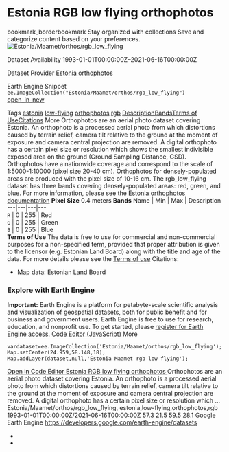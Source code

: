  
#  Estonia RGB low flying orthophotos 
bookmark_borderbookmark Stay organized with collections  Save and categorize content based on your preferences.
![Estonia/Maamet/orthos/rgb_low_flying](https://developers.google.com/earth-engine/datasets/images/Estonia/Estonia_Maamet_orthos_rgb_low_flying_sample.png) 

Dataset Availability
    1993-01-01T00:00:00Z–2021-06-16T00:00:00Z 

Dataset Provider
     [ Estonia orthophotos ](https://geoportaal.maaamet.ee/eng/Spatial-Data/Orthophotos-p309.html) 

Earth Engine Snippet
     `    ee.ImageCollection("Estonia/Maamet/orthos/rgb_low_flying")   ` [ open_in_new ](https://code.earthengine.google.com/?scriptPath=Examples:Datasets/Estonia/Estonia_Maamet_orthos_rgb_low_flying) 

Tags
     [estonia](https://developers.google.com/earth-engine/datasets/tags/estonia) [low-flying](https://developers.google.com/earth-engine/datasets/tags/low-flying) [orthophotos](https://developers.google.com/earth-engine/datasets/tags/orthophotos) [rgb](https://developers.google.com/earth-engine/datasets/tags/rgb)
[Description](https://developers.google.com/earth-engine/datasets/catalog/Estonia_Maamet_orthos_rgb_low_flying#description)[Bands](https://developers.google.com/earth-engine/datasets/catalog/Estonia_Maamet_orthos_rgb_low_flying#bands)[Terms of Use](https://developers.google.com/earth-engine/datasets/catalog/Estonia_Maamet_orthos_rgb_low_flying#terms-of-use)[Citations](https://developers.google.com/earth-engine/datasets/catalog/Estonia_Maamet_orthos_rgb_low_flying#citations) More
Orthophotos are an aerial photo dataset covering Estonia.
An orthophoto is a processed aerial photo from which distortions caused by terrain relief, camera tilt relative to the ground at the moment of exposure and camera central projection are removed. A digital orthophoto has a certain pixel size or resolution which shows the smallest indivisible exposed area on the ground (Ground Sampling Distance, GSD).
Orthophotos have a nationwide coverage and correspond to the scale of 1:5000-1:10000 (pixel size 20-40 cm). Orthophotos for densely-populated areas are produced with the pixel size of 10-16 cm.
The rgb_low_flying dataset has three bands covering densely-populated areas: red, green, and blue.
For more information, please see the [Estonia orthophotos documentation](https://geoportaal.maaamet.ee/eng/Spatial-Data/Orthophotos-p309.html)
**Pixel Size** 0.4 meters 
**Bands**
Name | Min | Max | Description  
---|---|---|---  
`R` |  0  |  255  | Red  
`G` |  0  |  255  | Green  
`B` |  0  |  255  | Blue  
**Terms of Use**
The data is free to use for commercial and non-commercial purposes for a non-specified term, provided that proper attribution is given to the licensor (e.g. Estonian Land Board) along with the title and age of the data.
For more details please see the [Terms of use](https://geoportaal.maaamet.ee/docs/Avaandmed/Licence-of-open-data-of-Estonian-Land-Board.pdf)
Citations:
  * Map data: Estonian Land Board


### Explore with Earth Engine
**Important:** Earth Engine is a platform for petabyte-scale scientific analysis and visualization of geospatial datasets, both for public benefit and for business and government users. Earth Engine is free to use for research, education, and nonprofit use. To get started, please [register for Earth Engine access.](https://console.cloud.google.com/earth-engine)
[Code Editor (JavaScript)](https://developers.google.com/earth-engine/datasets/catalog/Estonia_Maamet_orthos_rgb_low_flying#code-editor-javascript-sample) More
```
vardataset=ee.ImageCollection('Estonia/Maamet/orthos/rgb_low_flying');
Map.setCenter(24.959,58.148,18);
Map.addLayer(dataset,null,'Estonia Maamet rgb low flying');
```
[ Open in Code Editor ](https://code.earthengine.google.com/?scriptPath=Examples:Datasets/Estonia/Estonia_Maamet_orthos_rgb_low_flying)
[ Estonia RGB low flying orthophotos ](https://developers.google.com/earth-engine/datasets/catalog/Estonia_Maamet_orthos_rgb_low_flying)
Orthophotos are an aerial photo dataset covering Estonia. An orthophoto is a processed aerial photo from which distortions caused by terrain relief, camera tilt relative to the ground at the moment of exposure and camera central projection are removed. A digital orthophoto has a certain pixel size or resolution which …
Estonia/Maamet/orthos/rgb_low_flying, estonia,low-flying,orthophotos,rgb 
1993-01-01T00:00:00Z/2021-06-16T00:00:00Z
57.3 21.5 59.5 28.1 
Google Earth Engine
https://developers.google.com/earth-engine/datasets
  * [ ](https://doi.org/https://geoportaal.maaamet.ee/eng/Spatial-Data/Orthophotos-p309.html)
  * [ ](https://doi.org/https://developers.google.com/earth-engine/datasets/catalog/Estonia_Maamet_orthos_rgb_low_flying)


